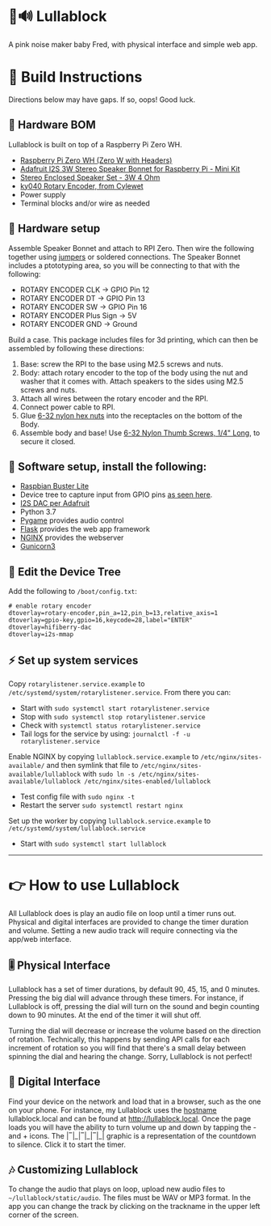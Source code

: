 # 🤫🔊 Lullablock

A pink noise maker baby Fred, with physical interface and simple web app.

# 🔧 Build Instructions

Directions below may have gaps. If so, oops! Good luck.

## 🛒 Hardware BOM
Lullablock is built on top of a Raspberry Pi Zero WH.

- [Raspberry Pi Zero WH (Zero W with Headers)](https://www.adafruit.com/product/3708)
- [Adafruit I2S 3W Stereo Speaker Bonnet for Raspberry Pi - Mini Kit](https://www.adafruit.com/product/3346)
- [Stereo Enclosed Speaker Set - 3W 4 Ohm](https://www.adafruit.com/product/1669)
- [ky040 Rotary Encoder, from Cylewet](https://www.amazon.com/Cylewet-Encoder-15%C3%9716-5-Arduino-CYT1062/dp/B06XQTHDRR)
- Power supply
- Terminal blocks and/or wire as needed

## 🧰 Hardware setup
Assemble Speaker Bonnet and attach to RPI Zero. Then wire the following together using [jumpers](https://www.adafruit.com/product/1953?gclid=CjwKCAiA25v_BRBNEiwAZb4-ZRbKXj26y8MHqaMjv3Fv1vKvwB_-EpQndhkhp318n3Iuip4fMkSVdhoChYwQAvD_BwE) or soldered connections. The Speaker Bonnet includes a ptototyping area, so you will be connecting to that with the following:
- ROTARY ENCODER CLK -> GPIO Pin 12
- ROTARY ENCODER DT -> GPIO Pin 13
- ROTARY ENCODER SW -> GPIO Pin 16
- ROTARY ENCODER Plus Sign -> 5V 
- ROTARY ENCODER GND -> Ground

Build a case. This package includes files for 3d printing, which can then be assembled by following these directions:
1. Base: screw the RPI to the base using M2.5 screws and nuts.
2. Body: attach rotary encoder to the top of the body using the nut and washer that it comes with. Attach speakers to the sides using M2.5 screws and nuts.
3. Attach all wires between the rotary encoder and the RPI.
4. Connect power cable to RPI.
5. Glue [6-32 nylon hex nuts](https://www.mcmaster.com/catalog/126/3382) into the receptacles on the bottom of the Body.
6. Assemble body and base! Use [6-32 Nylon Thumb Screws, 1/4" Long](https://www.mcmaster.com/catalog/126/3265), to secure it closed.

## 👾 Software setup, install the following:
- [Raspbian Buster Lite](https://downloads.raspberrypi.org/raspios_lite_armhf/images/raspios_lite_armhf-2020-12-04/2020-12-02-raspios-buster-armhf-lite.zip)
- Device tree to capture input from GPIO pins [as seen here](https://blog.ploetzli.ch/2018/ky-040-rotary-encoder-linux-raspberry-pi/).
- [I2S DAC per Adafruit](https://learn.adafruit.com/adafruit-speaker-bonnet-for-raspberry-pi/raspberry-pi-usage)
- Python 3.7
- [Pygame](https://www.pygame.org/) provides audio control
- [Flask](https://flask.palletsprojects.com/) provides the web app framework
- [NGINX](https://www.nginx.com/) provides the webserver
- [Gunicorn3](https://gunicorn.org/)  

## 🌳 Edit the Device Tree
Add the following to `/boot/config.txt`:
```
# enable rotary encoder
dtoverlay=rotary-encoder,pin_a=12,pin_b=13,relative_axis=1
dtoverlay=gpio-key,gpio=16,keycode=28,label="ENTER"
dtoverlay=hifiberry-dac
dtoverlay=i2s-mmap
```

## ⚡️ Set up system services
Copy `rotarylistener.service.example` to `/etc/systemd/system/rotarylistener.service`. From there you can:
- Start with `sudo systemctl start rotarylistener.service`
- Stop with `sudo systemctl stop rotarylistener.service`
- Check with `systemctl status rotarylistener.service`
- Tail logs for the service by using: `journalctl -f -u rotarylistener.service`

Enable NGINX by copying `lullablock.service.example` to `/etc/nginx/sites-available/` and then symlink that file to `/etc/nginx/sites-available/lullablock` with `sudo ln -s /etc/nginx/sites-available/lullablock /etc/nginx/sites-enabled/lullablock`
- Test config file with `sudo nginx -t`
- Restart the server `sudo systemctl restart nginx`

Set up the worker by copying `lullablock.service.example` to `/etc/systemd/system/lullablock.service`
- Start with `sudo systemctl start lullablock`

-----------------------------

# 👉 How to use Lullablock

All Lullablock does is play an audio file on loop until a timer runs out. Physical and digital interfaces are provided to change the timer duration and volume. Setting a new audio track will require connecting via the app/web interface.

## 🎚 Physical Interface

Lullablock has a set of timer durations, by default 90, 45, 15, and 0 minutes. Pressing the big dial will advance through these timers. For instance, if Lullablock is off, pressing the dial will turn on the sound and begin counting down to 90 minutes. At the end of the timer it will shut off.

Turning the dial will decrease or increase the volume based on the direction of rotation. Technically, this happens by sending API calls for each increment of rotation so you will find that there's a small delay between spinning the dial and hearing the change. Sorry, Lullablock is not perfect!

## 📱 Digital Interface

Find your device on the network and load that in a browser, such as the one on your phone. For instance, my Lullablock uses the [hostname](https://www.howtogeek.com/167195/how-to-change-your-raspberry-pi-or-other-linux-devices-hostname/) lullablock.local and can be found at http://lullablock.local. Once the page loads you will have the ability to turn volume up and down by tapping the - and + icons. The |‾|\_|‾|\_|‾|\_| graphic is a representation of the countdown to silence. Click it to start the timer.

## 🎶 Customizing Lullablock

To change the audio that plays on loop, upload new audio files to `~/lullablock/static/audio`. The files must be WAV or MP3 format. In the app you can change the track by clicking on the trackname in the upper left corner of the screen.

